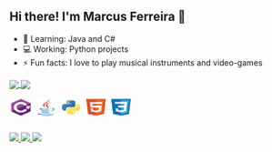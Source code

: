 ## Hi there! I'm Marcus Ferreira 👋

- 🌱 Learning: Java and C#
- 💻 Working: Python projects
- ⚡ Fun facts: I love to play musical instruments and video-games

<!-- Stats -->
<div>
  <a href="https://github.com/marcus-ferreira">
    <img align="center" height="180em" src="https://github-readme-stats.vercel.app/api?username=marcus-ferreira&show_icons=true&theme=vue-dark">
    <img align="center" height="180em" src="https://github-readme-stats.vercel.app/api/top-langs/?username=marcus-ferreira&layout=compact&theme=vue-dark">
  </a>
</div>

<!-- Icons -->
<div style="display: inline_block"></br>
  <img align="center" alt="csharp" height="30" width="40" src="https://raw.githubusercontent.com/devicons/devicon/master/icons/csharp/csharp-original.svg">
  <img align="center" alt="java" height="30" width="40" src="https://raw.githubusercontent.com/devicons/devicon/master/icons/java/java-original.svg">
  <img align="center" alt="python" height="30" width="40" src="https://raw.githubusercontent.com/devicons/devicon/master/icons/python/python-original.svg">
  <img align="center" alt="html" height="30" width="40" src="https://raw.githubusercontent.com/devicons/devicon/master/icons/html5/html5-original.svg">
  <img align="center" alt="css" height="30" width="40" src="https://raw.githubusercontent.com/devicons/devicon/master/icons/css3/css3-original.svg">
</div>

##

<!-- Contact -->
<div> 
  <a href="https://www.linkedin.com/in/marcusviniciusfp" target="_blank">
    <img src="https://img.shields.io/badge/-LinkedIn-blue?style=for-the-badge&logo=linkedin&logoColor=white" target="_blank">
  </a> 
  <a href = "mailto:mv.ferreirapinto@gmail.com">
    <img src="https://img.shields.io/badge/-Mail-red?style=for-the-badge&logo=gmail&logoColor=white" target="_blank">
  </a>
  </a> 
  <a href = "https://twitter.com/emarcusferreira">
    <img src="https://img.shields.io/badge/-Twitter-blue?style=for-the-badge&logo=twitter&logoColor=white" target="_blank">
  </a>
</div>
